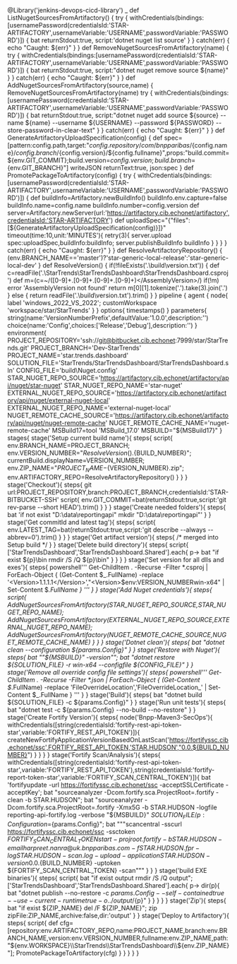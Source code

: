 @Library('jenkins-devops-cicd-library') _
def ListNugetSourcesFromArtifactory() {
    try {
        withCredentials(bindings:[usernamePassword(credentialsId:'STAR-ARTIFACTORY',usernameVariable:'USERNAME',passwordVariable:'PASSWORD')]) {
            bat returnStdout:true, script:'dotnet nuget list source'
        }
    } catch(err) { echo "Caught: ${err}" }
}
def RemoveNugetSourcesFromArtifactory(name) {
    try {
        withCredentials(bindings:[usernamePassword(credentialsId:'STAR-ARTIFACTORY',usernameVariable:'USERNAME',passwordVariable:'PASSWORD')]) {
            bat returnStdout:true, script:"dotnet nuget remove source ${name}"
        }
    } catch(err) { echo "Caught: ${err}" }
}
def AddNugetSourcesFromArtifactory(source,name) {
    RemoveNugetSourcesFromArtifactory(name)
    try {
        withCredentials(bindings:[usernamePassword(credentialsId:'STAR-ARTIFACTORY',usernameVariable:'USERNAME',passwordVariable:'PASSWORD')]) {
            bat returnStdout:true, script:"dotnet nuget add source ${source} --name ${name} --username ${USERNAME} --password ${PASSWORD} --store-password-in-clear-text"
        }
    } catch(err) { echo "Caught: ${err}" }
}
def GenerateArtifactoryUploadSpecification(config) {
    def spec=[pattern:config.path,target:"${config.repository}/com/bnpparibas/${config.name}/${config.branch}/${config.version}/${config.fullname}",props:"build.commit=${env.GIT_COMMIT};build.version=${config.version};build.branch=${env.GIT_BRANCH}"]
    writeJSON returnText:true, json:spec
}
def PromotePackageToArtifactory(config) {
    try {
        withCredentials(bindings:[usernamePassword(credentialsId:'STAR-ARTIFACTORY',usernameVariable:'USERNAME',passwordVariable:'PASSWORD')]) {
            def buildInfo=Artifactory.newBuildInfo()
            buildInfo.env.capture=false
            buildInfo.name=config.name
            buildInfo.number=config.version
            def server=Artifactory.newServer(url:'https://artifactory.cib.echonet/artifactory',credentialsId:'STAR-ARTIFACTORY')
            def uploadSpec="{\"files\":[${GenerateArtifactoryUploadSpecification(config)}]}"
            timeout(time:10,unit:'MINUTES'){ retry(3){ server.upload spec:uploadSpec,buildInfo:buildInfo; server.publishBuildInfo buildInfo } }
        }
    } catch(err) { echo "Caught: ${err}" }
}
def ResolveArtifactoryRepository() {
    (env.BRANCH_NAME=='master')?'star-generic-local-release':'star-generic-local-dev'
}
def ResolveVersion() {
    if(!fileExists('.\\build\\version.txt')) {
        def c=readFile('.\\StarTrends\\StarTrendsDashboard\\StarTrendsDashboard.csproj')
        def m=(c=~/<AssemblyVersion>([0-9]+\.[0-9]+\.[0-9]+\.[0-9]+)<\/AssemblyVersion>/)
        if(!m) error 'AssemblyVersion not found'
        return m[0][1].tokenize('.').take(3).join('.')
    } else {
        return readFile('.\\build\\version.txt').trim()
    }
}
pipeline {
    agent { node{ label 'windows_2022_VS_2022'; customWorkspace 'workspace/star/StarTrends' } }
    options{ timestamps() }
    parameters{
        string(name:'VersionNumberPrefix',defaultValue:'1.0.0',description:'')
        choice(name:'Config',choices:['Release','Debug'],description:'')
    }
    environment{
        PROJECT_REPOSITORY='ssh://git@bitbucket.cib.echonet:7999/star/StarTrends.git'
        PROJECT_BRANCH='Dev-StarTrends'
        PROJECT_NAME='star.trends.dashboard'
        SOLUTION_FILE='StarTrends/StarTrendsDashboard/StarTrendsDashboard.sln'
        CONFIG_FILE='build\\Nuget.config'
        STAR_NUGET_REPO_SOURCE='https://artifactory.cib.echonet/artifactory/api/nuget/star-nuget'
        STAR_NUGET_REPO_NAME='star-nuget'
        EXTERNAL_NUGET_REPO_SOURCE='https://artifactory.cib.echonet/artifactory/api/nuget/external-nuget-local'
        EXTERNAL_NUGET_REPO_NAME='external-nuget-local'
        NUGET_REMOTE_CACHE_SOURCE='https://artifactory.cib.echonet/artifactory/api/nuget/nuget-remote-cache'
        NUGET_REMOTE_CACHE_NAME='nuget-remote-cache'
        MSBuild17=tool 'MSBuild_17.0'
        MSBUILD="${MSBuild17}"
    }
    stages{
        stage('Setup current build name'){
            steps{ script{ env.BRANCH_NAME=PROJECT_BRANCH; env.VERSION_NUMBER="${ResolveVersion()}.${BUILD_NUMBER}"; currentBuild.displayName=VERSION_NUMBER; env.ZIP_NAME="${PROJECT_NAME}-${VERSION_NUMBER}.zip"; env.ARTIFACTORY_REPO=ResolveArtifactoryRepository() } }
        }
        stage('Checkout'){
            steps{
                git url:PROJECT_REPOSITORY,branch:PROJECT_BRANCH,credentialsId:'STAR-BITBUCKET-SSH'
                script{ env.GIT_COMMIT=bat(returnStdout:true,script:'git rev-parse --short HEAD').trim() }
            }
        }
        stage('Create needed folders'){ steps{ bat 'if not exist "D:\\data\\reportingapi" mkdir "D:\\data\\reportingapi"' } }
        stage('Get commitId and latest tag'){ steps{ script{ env.LATEST_TAG=bat(returnStdout:true,script:'git describe --always --abbrev=0').trim() } } }
        stage('Get artifact version'){ steps{ /* merged into Setup build */ } }
        stage('Delete build directory'){ steps{ script{ ['StarTrendsDashboard','StarTrendsDashboard.Shared'].each{ p-> bat "if exist ${p}\\bin rmdir /S /Q ${p}\\bin" } } } }
        stage('Set version for all dlls and exes'){ steps{ powershell''' Get-ChildItem . -Recurse -Filter *.csproj | ForEach-Object { (Get-Content $_.FullName) -replace '<Version>1.1.1.1</Version>',"<Version>$env:VERSION_NUMBER</Version><RuntimeIdentifier>win-x64</RuntimeIdentifier>" | Set-Content $_.FullName } ''' } }
        stage('Add Nuget credentials'){ steps{ script{ AddNugetSourcesFromArtifactory(STAR_NUGET_REPO_SOURCE,STAR_NUGET_REPO_NAME); AddNugetSourcesFromArtifactory(EXTERNAL_NUGET_REPO_SOURCE,EXTERNAL_NUGET_REPO_NAME); AddNugetSourcesFromArtifactory(NUGET_REMOTE_CACHE_SOURCE,NUGET_REMOTE_CACHE_NAME) } } }
        stage('Dotnet clean'){ steps{ bat "dotnet clean --configuration ${params.Config}" } }
        stage('Restore with Nuget'){ steps{ bat "\"${MSBUILD}\" -version\""; bat "dotnet restore ${SOLUTION_FILE} -r win-x64 --configfile ${CONFIG_FILE}" } }
        stage('Remove all override config file settings'){ steps{ powershell''' Get-ChildItem . -Recurse -Filter *.json | ForEach-Object { (Get-Content $_.FullName) -replace 'FileOverrideLocation','FileOverrideLocation_' | Set-Content $_.FullName } ''' } }
        stage('Build'){ steps{ bat "dotnet build ${SOLUTION_FILE} -c ${params.Config}" } }
        stage('Run unit tests'){ steps{ bat "dotnet test -c ${params.Config} --no-build --no-restore" } }
        stage('Create Fortify Version'){ steps{ node('Bnpp-Maven3-SecOps'){ withCredentials([string(credentialsId:'fortify-rest-api-token-star',variable:'FORTIFY_REST_API_TOKEN')]){ createNewFortifyApplicationVersionBasedOnLastScan('https://fortifyssc.cib.echonet/ssc',FORTIFY_REST_API_TOKEN,'STAR.HUDSON',"0.0.${BUILD_NUMBER}") } } } }
        stage('Fortify Scan/Analysis'){ steps{ withCredentials([string(credentialsId:'fortify-rest-api-token-star',variable:'FORTIFY_REST_API_TOKEN'),string(credentialsId:'fortify-report-token-star',variable:'FORTIFY_SCAN_CENTRAL_TOKEN')]){ bat 'fortifyupdate -url https://fortifyssc.cib.echonet/ssc -acceptSSLCertificate -acceptKey'; bat "sourceanalyzer -Dcom.fortify.sca.ProjectRoot=.fortify -clean -b STAR.HUDSON"; bat "sourceanalyzer -Dcom.fortify.sca.ProjectRoot=.fortify -Xmx5G -b STAR.HUDSON -logfile reporting-api-fortify.log -verbose \"${MSBUILD}\" ${SOLUTION_FILE} /p:Configuration=${params.Config}"; bat """scancentral -sscurl https://fortifyssc.cib.echonet/ssc -ssctoken ${FORTIFY_SCAN_CENTRAL_TOKEN} start -projroot .fortify -b STAR.HUDSON -email harpreet.nanra@uk.bnpparibas.com -f STAR.HUDSON.fpr -log STAR.HUDSON-scan.log -upload -application STAR.HUDSON -version 0.0.${BUILD_NUMBER} -uptoken ${FORTIFY_SCAN_CENTRAL_TOKEN} -scan""" } } }
        stage('build EXE binaries'){ steps{ script{ bat "if exist output rmdir /S /Q output"; ['StarTrendsDashboard','StarTrendsDashboard.Shared'].each{ p-> dir(p){ bat "dotnet publish --no-restore -c ${params.Config} --self-contained true --use-current-runtime true -o ../output/${p}" } } } } }
        stage('Zip'){ steps{ bat "if exist ${ZIP_NAME} del /F ${ZIP_NAME}"; zip zipFile:ZIP_NAME,archive:false,dir:'output' } }
        stage('Deploy to Artifactory'){ steps{ script{ def cfg=[repository:env.ARTIFACTORY_REPO,name:PROJECT_NAME,branch:env.BRANCH_NAME,version:env.VERSION_NUMBER,fullname:env.ZIP_NAME,path:"${env.WORKSPACE}\\StarTrends\\StarTrendsDashboard\\${env.ZIP_NAME}"]; PromotePackageToArtifactory(cfg) } } }
    }
}

